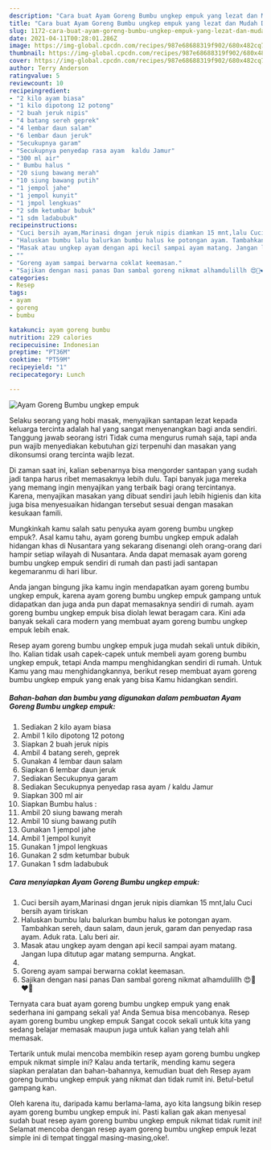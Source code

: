 ```yaml
---
description: "Cara buat Ayam Goreng Bumbu ungkep empuk yang lezat dan Mudah Dibuat"
title: "Cara buat Ayam Goreng Bumbu ungkep empuk yang lezat dan Mudah Dibuat"
slug: 1172-cara-buat-ayam-goreng-bumbu-ungkep-empuk-yang-lezat-dan-mudah-dibuat
date: 2021-04-11T00:28:01.286Z
image: https://img-global.cpcdn.com/recipes/987e68688319f902/680x482cq70/ayam-goreng-bumbu-ungkep-empuk-foto-resep-utama.jpg
thumbnail: https://img-global.cpcdn.com/recipes/987e68688319f902/680x482cq70/ayam-goreng-bumbu-ungkep-empuk-foto-resep-utama.jpg
cover: https://img-global.cpcdn.com/recipes/987e68688319f902/680x482cq70/ayam-goreng-bumbu-ungkep-empuk-foto-resep-utama.jpg
author: Terry Anderson
ratingvalue: 5
reviewcount: 10
recipeingredient:
- "2 kilo ayam biasa"
- "1 kilo dipotong 12 potong"
- "2 buah jeruk nipis"
- "4 batang sereh geprek"
- "4 lembar daun salam"
- "6 lembar daun jeruk"
- "Secukupnya garam"
- "Secukupnya penyedap rasa ayam  kaldu Jamur"
- "300 ml air"
- " Bumbu halus "
- "20 siung bawang merah"
- "10 siung bawang putih"
- "1 jempol jahe"
- "1 jempol kunyit"
- "1 jmpol lengkuas"
- "2 sdm ketumbar bubuk"
- "1 sdm ladabubuk"
recipeinstructions:
- "Cuci bersih ayam,Marinasi dngan jeruk nipis diamkan 15 mnt,lalu Cuci bersih ayam tiriskan"
- "Haluskan bumbu lalu balurkan bumbu halus ke potongan ayam. Tambahkan sereh, daun salam, daun jeruk, garam dan penyedap rasa ayam. Aduk rata. Lalu beri air."
- "Masak atau ungkep ayam dengan api kecil sampai ayam matang. Jangan lupa ditutup agar matang sempurna. Angkat."
- ""
- "Goreng ayam sampai berwarna coklat keemasan."
- "Sajikan dengan nasi panas Dan sambal goreng nikmat alhamdulillh 😍🥰❤️💋"
categories:
- Resep
tags:
- ayam
- goreng
- bumbu

katakunci: ayam goreng bumbu 
nutrition: 229 calories
recipecuisine: Indonesian
preptime: "PT36M"
cooktime: "PT59M"
recipeyield: "1"
recipecategory: Lunch

---
```



![Ayam Goreng Bumbu ungkep empuk](https://img-global.cpcdn.com/recipes/987e68688319f902/680x482cq70/ayam-goreng-bumbu-ungkep-empuk-foto-resep-utama.jpg)

Selaku seorang yang hobi masak, menyajikan santapan lezat kepada keluarga tercinta adalah hal yang sangat menyenangkan bagi anda sendiri. Tanggung jawab seorang istri Tidak cuma mengurus rumah saja, tapi anda pun wajib menyediakan kebutuhan gizi terpenuhi dan masakan yang dikonsumsi orang tercinta wajib lezat.

Di zaman  saat ini, kalian sebenarnya bisa mengorder santapan yang sudah jadi tanpa harus ribet memasaknya lebih dulu. Tapi banyak juga mereka yang memang ingin menyajikan yang terbaik bagi orang tercintanya. Karena, menyajikan masakan yang dibuat sendiri jauh lebih higienis dan kita juga bisa menyesuaikan hidangan tersebut sesuai dengan masakan kesukaan famili. 



Mungkinkah kamu salah satu penyuka ayam goreng bumbu ungkep empuk?. Asal kamu tahu, ayam goreng bumbu ungkep empuk adalah hidangan khas di Nusantara yang sekarang disenangi oleh orang-orang dari hampir setiap wilayah di Nusantara. Anda dapat memasak ayam goreng bumbu ungkep empuk sendiri di rumah dan pasti jadi santapan kegemaranmu di hari libur.

Anda jangan bingung jika kamu ingin mendapatkan ayam goreng bumbu ungkep empuk, karena ayam goreng bumbu ungkep empuk gampang untuk didapatkan dan juga anda pun dapat memasaknya sendiri di rumah. ayam goreng bumbu ungkep empuk bisa diolah lewat beragam cara. Kini ada banyak sekali cara modern yang membuat ayam goreng bumbu ungkep empuk lebih enak.

Resep ayam goreng bumbu ungkep empuk juga mudah sekali untuk dibikin, lho. Kalian tidak usah capek-capek untuk membeli ayam goreng bumbu ungkep empuk, tetapi Anda mampu menghidangkan sendiri di rumah. Untuk Kamu yang mau menghidangkannya, berikut resep membuat ayam goreng bumbu ungkep empuk yang enak yang bisa Kamu hidangkan sendiri.

<!--inarticleads1-->

##### Bahan-bahan dan bumbu yang digunakan dalam pembuatan Ayam Goreng Bumbu ungkep empuk:

1. Sediakan 2 kilo ayam biasa
1. Ambil 1 kilo dipotong 12 potong
1. Siapkan 2 buah jeruk nipis
1. Ambil 4 batang sereh, geprek
1. Gunakan 4 lembar daun salam
1. Siapkan 6 lembar daun jeruk
1. Sediakan Secukupnya garam
1. Sediakan Secukupnya penyedap rasa ayam / kaldu Jamur
1. Siapkan 300 ml air
1. Siapkan  Bumbu halus :
1. Ambil 20 siung bawang merah
1. Ambil 10 siung bawang putih
1. Gunakan 1 jempol jahe
1. Ambil 1 jempol kunyit
1. Gunakan 1 jmpol lengkuas
1. Gunakan 2 sdm ketumbar bubuk
1. Gunakan 1 sdm ladabubuk




<!--inarticleads2-->

##### Cara menyiapkan Ayam Goreng Bumbu ungkep empuk:

1. Cuci bersih ayam,Marinasi dngan jeruk nipis diamkan 15 mnt,lalu Cuci bersih ayam tiriskan
1. Haluskan bumbu lalu balurkan bumbu halus ke potongan ayam. Tambahkan sereh, daun salam, daun jeruk, garam dan penyedap rasa ayam. Aduk rata. Lalu beri air.
1. Masak atau ungkep ayam dengan api kecil sampai ayam matang. Jangan lupa ditutup agar matang sempurna. Angkat.
1. 
1. Goreng ayam sampai berwarna coklat keemasan.
1. Sajikan dengan nasi panas Dan sambal goreng nikmat alhamdulillh 😍🥰❤️💋




Ternyata cara buat ayam goreng bumbu ungkep empuk yang enak sederhana ini gampang sekali ya! Anda Semua bisa mencobanya. Resep ayam goreng bumbu ungkep empuk Sangat cocok sekali untuk kita yang sedang belajar memasak maupun juga untuk kalian yang telah ahli memasak.

Tertarik untuk mulai mencoba membikin resep ayam goreng bumbu ungkep empuk nikmat simple ini? Kalau anda tertarik, mending kamu segera siapkan peralatan dan bahan-bahannya, kemudian buat deh Resep ayam goreng bumbu ungkep empuk yang nikmat dan tidak rumit ini. Betul-betul gampang kan. 

Oleh karena itu, daripada kamu berlama-lama, ayo kita langsung bikin resep ayam goreng bumbu ungkep empuk ini. Pasti kalian gak akan menyesal sudah buat resep ayam goreng bumbu ungkep empuk nikmat tidak rumit ini! Selamat mencoba dengan resep ayam goreng bumbu ungkep empuk lezat simple ini di tempat tinggal masing-masing,oke!.

